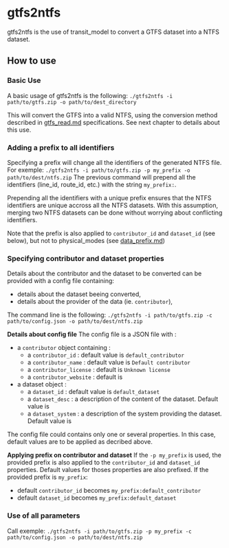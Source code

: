 # gtfs2ntfs
gtfs2ntfs is the use of transit_model to convert a GTFS dataset into a NTFS dataset.

## How to use
### Basic Use
A basic usage of gtfs2ntfs is the following:
`./gtfs2ntfs -i path/to/gtfs.zip -o path/to/dest_directory`

This will convert the GTFS into a valid NTFS, using the conversion method described in [gtfs_read.md](./gtfs_read.md) specifications. See next chapter to details about this use.

### Adding a prefix to all identifiers
Specifying a prefix will change all the identifiers of the generated NTFS file.
For exemple: `./gtfs2ntfs -i path/to/gtfs.zip -p my_prefix -o path/to/dest/ntfs.zip`
The previous command will prepend all the identifiers (line_id, route_id, etc.) with the string `my_prefix:`.

Prepending all the identifiers with a unique prefix ensures that the NTFS identifiers are unique accross all the NTFS datasets. With this assumption, merging two NTFS datasets can be done without worrying about conflicting identifiers.

Note that the prefix is also applied to `contributor_id` and `dataset_id` (see below), but not to physical_modes (see [data_prefix.md](./data_prefix.md))

### Specifying contributor and dataset properties
Details about the contributor and the dataset to be converted can be provided with a config file containing:
* details about the dataset beeing converted,
* details about the provider of the data (ie. `contributor`),

The command line is the following:
`./gtfs2ntfs -i path/to/gtfs.zip -c path/to/config.json -o path/to/dest/ntfs.zip`

**Details about config file**
The config file is a JSON file with :
* a `contributor` object containing :
  * a `contributor_id` : default value is `default_contributor`
  * a `contributor_name` : default value is `Default contributor`
  * a `contributor_license` : default is `Unknown license`
  * a `contributor_website` : default is <not provided>
* a dataset object :
  * a `dataset_id` : default value is `default_dataset`
  * a `dataset_desc` : a description of the content of the dataset. Default value is <not provided>
  * a `dataset_system` : a description of the system providing the dataset. Default value is <not provided>

The config file could contains only one or several properties. In this case, default values are to be applied as decribed above.

**Applying prefix on contributor and dataset**
If the `-p my_prefix` is used, the provided prefix is also applied to the `contributor_id` and `dataset_id` properties. Default values for thoses properties are also prefixed. If the provided prefix is `my_prefix`:
* default `contributor_id` becomes `my_prefix:default_contributor`
* default `dataset_id` becomes `my_prefix:default_dataset`


### Use of all parameters
Call exemple:  `./gtfs2ntfs -i path/to/gtfs.zip -p my_prefix -c path/to/config.json -o path/to/dest/ntfs.zip`
